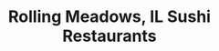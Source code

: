 ---
layout: city
title: Rolling Meadows, IL Sushi Restaurants
permalink: /illinois/rolling-meadows/
stateAbbr: IL
stateName: Illinois
cityName: Rolling Meadows
---